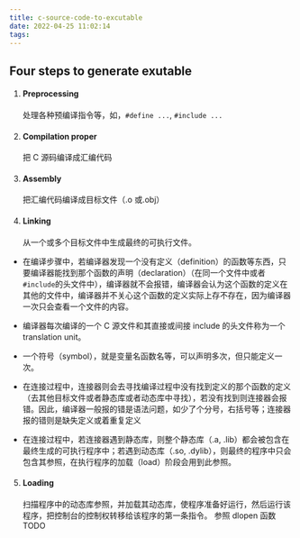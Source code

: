 ```yaml
---
title: c-source-code-to-excutable
date: 2022-04-25 11:02:14
tags:
---
```


## Four steps to generate exutable

1. #### Preprocessing

   处理各种预编译指令等，如，`#define ...`, `#include ...`

2. #### Compilation proper

   把 C 源码编译成汇编代码

3. #### Assembly

   把汇编代码编译成目标文件（.o 或.obj）

4. #### Linking
   从一个或多个目标文件中生成最终的可执行文件。

- 在编译步骤中，若编译器发现一个没有定义（definition）的函数等东西，只要编译器能找到那个函数的声明（declaration）（在同一个文件中或者`#include`的头文件中），编译器就不会报错，编译器会认为这个函数的定义在其他的文件中，编译器并不关心这个函数的定义实际上存不存在，因为编译器一次只会查看一个文件的内容。

- 编译器每次编译的一个 C 源文件和其直接或间接 include 的头文件称为一个 translation unit。

- 一个符号（symbol），就是变量名函数名等，可以声明多次，但只能定义一次。

- 在连接过程中，连接器则会去寻找编译过程中没有找到定义的那个函数的定义（去其他目标文件或者静态库或者动态库中寻找），若没有找到则连接器会报错。因此，编译器一般报的错是语法问题，如少了个分号，右括号等；连接器报的错则是缺失定义或着重复定义

- 在连接过程中，若连接器遇到静态库，则整个静态库（.a, .lib）都会被包含在最终生成的可执行程序中；若遇到动态库（.so, .dylib），则最终的程序中只会包含其参照，在执行程序的加载（load）阶段会用到此参照。

5. #### Loading
   扫描程序中的动态库参照，并加载其动态库，使程序准备好运行，然后运行该程序，把控制台的控制权转移给该程序的第一条指令。
   参照 dlopen 函数
   TODO

